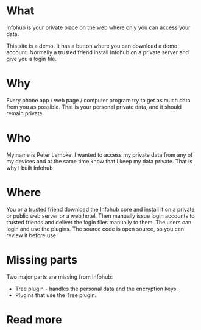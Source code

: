 # What

Infohub is your private place on the web where only you can access your data.

This site is a demo. It has a button where you can download a demo account. Normally a trusted friend install Infohub on
a private server and give you a login file.

# Why

Every phone app / web page / computer program try to get as much data from you as possible. That is your personal
private data, and it should remain private.

# Who

My name is Peter Lembke. I wanted to access my private data from any of my devices and at the same time know that I keep
my data private. That is why I built Infohub

# Where

You or a trusted friend download the Infohub core and install it on a private or public web server or a web hotel. Then
manually issue login accounts to trusted friends and deliver the login files manually to them. The users can login and
use the plugins. The source code is open source, so you can review it before use.

# Missing parts

Two major parts are missing from Infohub:

* Tree plugin - handles the personal data and the encryption keys.
* Plugins that use the Tree plugin.

# Read more
